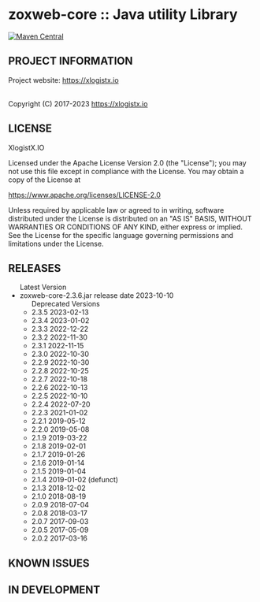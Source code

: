 
 zoxweb-core :: Java utility Library
==========================================================================
[![Maven Central](https://maven-badges.herokuapp.com/maven-central/org.zoxweb/zoxweb-core/badge.svg)](http://mvnrepository.com/artifact/org.zoxweb/zoxweb-core)


## PROJECT INFORMATION

Project website: https://xlogistx.io <br />
<br />
 
Copyright (C) 2017-2023 https://xlogistx.io

## LICENSE
 XlogistX.IO 
 
 Licensed under the Apache License Version 2.0 (the "License");
 you may not use this file except in compliance with the License.
 You may obtain a copy of the License at

 https://www.apache.org/licenses/LICENSE-2.0
  
 Unless required by applicable law or agreed to in writing, software
 distributed under the License is distributed on an "AS IS" BASIS,
 WITHOUT WARRANTIES OR CONDITIONS OF ANY KIND, either express or implied.
 See the License for the specific language governing permissions and
 limitations under the License.

## RELEASES

<ul> Latest Version
 <li> zoxweb-core-2.3.6.jar release date 2023-10-10
 <ul>Deprecated Versions
  <li>2.3.5 2023-02-13 
  <li>2.3.4 2023-01-02
  <li>2.3.3 2022-12-22 
  <li>2.3.2 2022-11-30 
  <li>2.3.1 2022-11-15
  <li>2.3.0 2022-10-30
  <li>2.2.9 2022-10-30
  <li>2.2.8 2022-10-25
  <li>2.2.7 2022-10-18
  <li>2.2.6 2022-10-13
  <li>2.2.5 2022-10-10
  <li>2.2.4 2022-07-20
  <li>2.2.3 2021-01-02
  <li>2.2.1 2019-05-12
  <li>2.2.0 2019-05-08
  <li>2.1.9 2019-03-22
  <li>2.1.8 2019-02-01 
  <li>2.1.7 2019-01-26
  <li>2.1.6 2019-01-14
  <li>2.1.5 2019-01-04
  <li>2.1.4 2019-01-02 (defunct)
  <li>2.1.3 2018-12-02
  <li>2.1.0 2018-08-19
  <li>2.0.9 2018-07-04
  <li>2.0.8 2018-03-17
  <li>2.0.7 2017-09-03
  <li>2.0.5 2017-05-09
  <li>2.0.2 2017-03-16
 </ul>
</ul>


## KNOWN ISSUES


## IN DEVELOPMENT



